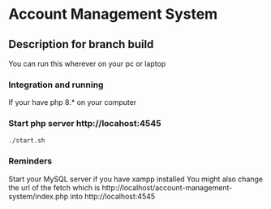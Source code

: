 # Account Management System

## Description for branch build
You can run this wherever on your pc or laptop

### Integration and running
If your have php 8.* on your computer
### Start php server http://locahost:4545

```bash
./start.sh
```
### Reminders
Start your MySQL server if you have xampp installed
You might also change the url of the fetch which is http://localhost/account-management-system/index.php into http://localhost:4545
